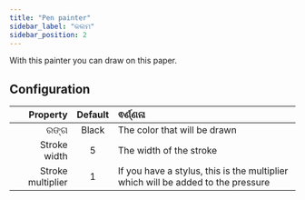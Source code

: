 ```yaml
---
title: "Pen painter"
sidebar_label: "କଲମ"
sidebar_position: 2
---
```


With this painter you can draw on this paper.

## Configuration

|          Property | Default | ଵର୍ଣ୍ଣନା                                                                         |
| -----------------:|:-------:|:-------------------------------------------------------------------------------- |
|              ରଙ୍ଗ |  Black  | The color that will be drawn                                                     |
|      Stroke width |    5    | The width of the stroke                                                          |
| Stroke multiplier |    1    | If you have a stylus, this is the multiplier which will be added to the pressure |

